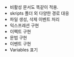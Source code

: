  - 비활성 문서도 똑같이 적용.
 - skripts 폴더 외 다양한 경로 대응
 - 파일 생성, 삭제 이벤트 처리
 - 익스프레션 구현
 - 이펙트 구현
 - 문법 구현
 - 이벤트 구현
 - Variables 표기